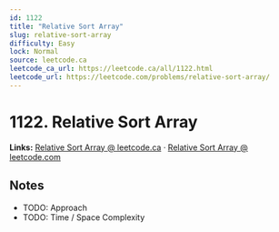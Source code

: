 ```yaml
--- 
id: 1122
title: "Relative Sort Array"
slug: relative-sort-array
difficulty: Easy
lock: Normal
source: leetcode.ca
leetcode_ca_url: https://leetcode.ca/all/1122.html
leetcode_url: https://leetcode.com/problems/relative-sort-array/
---
```


# 1122. Relative Sort Array

**Links:** [Relative Sort Array @ leetcode.ca](https://leetcode.ca/all/1122.html) · [Relative Sort Array @ leetcode.com](https://leetcode.com/problems/relative-sort-array/)

## Notes
- TODO: Approach
- TODO: Time / Space Complexity
